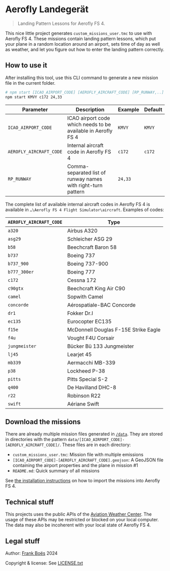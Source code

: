 # Aerofly Landegerät

> Landing Pattern Lessons for Aerofly FS 4.

This nice little project generates `custom_missions_user.tmc` to use with Aerofly FS 4. These missions contain landing pattern lessons, which put your plane in a random location around an airport, sets time of day as well as weather, and let you figure out how to enter the landing pattern correctly.

## How to use it

After installing this tool, use this CLI command to generate a new mission file in the current folder.

```bash
# npm start [ICAO_AIRPORT_CODE] [AEROFLY_AIRCRAFT_CODE] [RP_RUNWAY,..]
npm start KMVY c172 24,33
```

| Parameter               | Description                                                   | Example | Default |
| ----------------------- | ------------------------------------------------------------- | ------- | ------- |
| `ICAO_AIRPORT_CODE`     | ICAO airport code which needs to be available in Aerofly FS 4 | `KMVY`  | `KMVY`  |
| `AEROFLY_AIRCRAFT_CODE` | Internal aircraft code in Aerofly FS 4                        | `c172`  | `c172`  |
| `RP_RUNWAY`             | Comma-separated list of runway names with right-turn pattern  | `24,33` |         |

The complete list of available internal aircraft codes in Aerofly FS 4 is available in `…\Aerofly FS 4 Flight Simulator\aircraft`. Examples of codes:

| `AEROFLY_AIRCRAFT_CODE` | Type                                 |
| ----------------------- | ------------------------------------ |
| `a320`                  | Airbus A320                          |
| `asg29`                 | Schleicher ASG 29                    |
| `b58`                   | Beechcraft Baron 58                  |
| `b737`                  | Boeing 737                           |
| `b737_900`              | Boeing 737-900                       |
| `b777_300er`            | Boeing 777                           |
| `c172`                  | Cessna 172                           |
| `c90gtx`                | Beechcraft King Air C90              |
| `camel`                 | Sopwith Camel                        |
| `concorde`              | Aérospatiale-BAC Concorde            |
| `dr1`                   | Fokker Dr.I                          |
| `ec135`                 | Eurocopter EC135                     |
| `f15e`                  | McDonnell Douglas F-15E Strike Eagle |
| `f4u`                   | Vought F4U Corsair                   |
| `jungmeister`           | Bücker Bü 133 Jungmeister            |
| `lj45`                  | Learjet 45                           |
| `mb339`                 | Aermacchi MB-339                     |
| `p38`                   | Lockheed P-38                        |
| `pitts`                 | Pitts Special S-2                    |
| `q400`                  | De Havilland DHC-8                   |
| `r22`                   | Robinson R22                         |
| `swift`                 | Aériane Swift                        |

## Download the missions

There are already multiple mission files generated in [`/data`](./data/). They are stored in directories with the pattern `data/[ICAO_AIRPORT_CODE]-[AEROFLY_AIRCRAFT_CODE]/`. These files are in each directory:

- `custom_missions_user.tmc`: Mission file with multiple emissions
- `[ICAO_AIRPORT_CODE]-[AEROFLY_AIRCRAFT_CODE].geojson`: A GeoJSON file containing the airport properties and the plane in mission #1
- `README.md`: Quick summary of all missions

See [the installation instructions](https://fboes.github.io/aerofly-missions/docs/generic-installation.html) on how to import the missions into Aerofly FS 4.

## Technical stuff

This projects uses the public APIs of the [Aviation Weather Center](https://aviationweather.gov/). The usage of these APIs may be restricted or blocked on your local computer. The data may also be incoherent with your local state of Aerofly FS 4.

## Legal stuff

Author: [Frank Boës](https://3960.org/) 2024

Copyright & license: See [LICENSE.txt](LICENSE.txt)
